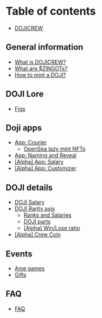 # Table of contents

* [DOJICREW](README.md)

## General information

* [What is DOJICREW?](general-information/what-is-dojicrew.md)
* [What are $ZINGOTs?](general-information/what-are-zingots.md)
* [How to mint a DOJI?](general-information/how-to-mint-a-doji.md)

## DOJI Lore

* [Figs](doji-lore/figs.md)

## Doji apps

* [App: Courier](doji-apps/app-courier/README.md)
  * [OpenSea lazy mint NFTs](doji-apps/app-courier/opensea-lazy-mint-nfts.md)
* [App: Naming and Reveal](doji-apps/app-naming-and-reveal.md)
* [\[Alpha\] App: Salary](doji-apps/alpha-app-salary.md)
* [\[Alpha\] App: Customizer](doji-apps/alpha-app-customizer.md)

## DOJI details

* [DOJI Salary](doji-details/doji-salary.md)
* [DOJI Rarity axis](doji-details/doji-rarity-axis/README.md)
  * [Ranks and Salaries](doji-details/doji-rarity-axis/ranks-and-salaries.md)
  * [DOJI parts](doji-details/doji-rarity-axis/revealed-doji.md)
  * [\[Alpha\] Win/Lose ratio](doji-details/doji-rarity-axis/win-lose-ratio.md)
* [\[Alpha\] Crew Coin](doji-details/fleet-coin.md)

## Events

* [Ame games](events/ame-games.md)
* [Gifts](events/gifts.md)

## FAQ

* [FAQ](faq/faq.md)
